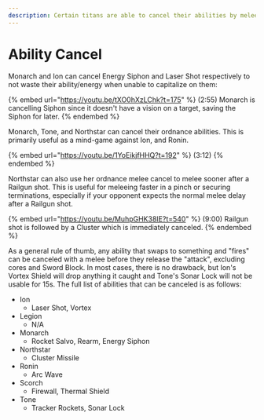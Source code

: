```yaml
---
description: Certain titans are able to cancel their abilities by meleeing.
---
```


# Ability Cancel

Monarch and Ion can cancel Energy Siphon and Laser Shot respectively to not waste their ability/energy when unable to capitalize on them:

{% embed url="https://youtu.be/tXO0hXzLChk?t=175" %}
(2:55) Monarch is cancelling Siphon since it doesn't have a vision on a target, saving the Siphon for later.
{% endembed %}

Monarch, Tone, and Northstar can cancel their ordnance abilities. This is primarily useful as a mind-game against Ion, and Ronin.

{% embed url="https://youtu.be/1YoEikjfHHQ?t=192" %}
(3:12)
{% endembed %}

Northstar can also use her ordnance melee cancel to melee sooner after a Railgun shot. This is useful for meleeing faster in a pinch or securing terminations, especially if your opponent expects the normal melee delay after a Railgun shot.

{% embed url="https://youtu.be/MuhpGHK38IE?t=540" %}
(9:00) Railgun shot is followed by a Cluster which is immediately canceled.
{% endembed %}

As a general rule of thumb, any ability that swaps to something and "fires" can be canceled with a melee before they release the "attack", excluding cores and Sword Block. In most cases, there is no drawback, but Ion's Vortex Shield will drop anything it caught and Tone's Sonar Lock will not be usable for 15s. The full list of abilities that can be canceled is as follows:

* Ion
  * Laser Shot, Vortex
* Legion
  * N/A
* Monarch
  * Rocket Salvo, Rearm, Energy Siphon
* Northstar
  * Cluster Missile
* Ronin
  * Arc Wave
* Scorch
  * Firewall, Thermal Shield
* Tone
  * Tracker Rockets, Sonar Lock
